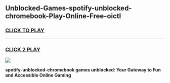 
## Unblocked-Games-spotify-unblocked-chromebook-Play-Online-Free-oictl
<h3>
<a href="https://premium76.site?title=spotify-unblocked-chromebook&ref=26A">CLICK TO PLAY</a></h3>
<hr>

<h3>
<a href="https://premium76.site?title=spotify-unblocked-chromebook&ref=26A">CLICK 2 PLAY</a>
  
</h3>

<a href="https://premium76.site?title=spotify-unblocked-chromebook&ref=26A"><img src="https://clearcache.store/games.png"></a>


**spotify-unblocked-chromebook games unblocked: Your Gateway to Fun and Accessible Online Gaming**
